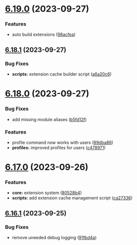 # [6.19.0](https://github.com/onesoft-sudo/sudobot/compare/v6.18.1...v6.19.0) (2023-09-27)


### Features

* auto build extensions ([98acfea](https://github.com/onesoft-sudo/sudobot/commit/98acfeaab1374211291acd41557e8336da096522))



## [6.18.1](https://github.com/onesoft-sudo/sudobot/compare/v6.18.0...v6.18.1) (2023-09-27)


### Bug Fixes

* **scripts:** extension cache builder script ([a6a20c6](https://github.com/onesoft-sudo/sudobot/commit/a6a20c6e95fd28a455ea946a89b4b5f12af19cc5))



# [6.18.0](https://github.com/onesoft-sudo/sudobot/compare/v6.17.0...v6.18.0) (2023-09-27)


### Bug Fixes

* add missing module aliases ([b5fd12f](https://github.com/onesoft-sudo/sudobot/commit/b5fd12f12c0adebf0c5d2875f2e71818103a7371))


### Features

* profile command now works with users ([89dba86](https://github.com/onesoft-sudo/sudobot/commit/89dba86f930cdfd6542fb3934f4e1356a3547595))
* **profiles:** improved profiles for users ([c478971](https://github.com/onesoft-sudo/sudobot/commit/c478971ab4c079bb811498a827ac9ed3b8d6b3fe))



# [6.17.0](https://github.com/onesoft-sudo/sudobot/compare/v6.16.1...v6.17.0) (2023-09-26)


### Features

* **core:** extension system ([80528b4](https://github.com/onesoft-sudo/sudobot/commit/80528b4632f1da8bcc06be0043f300e9b9eb9022))
* **scripts:** add extension cache management script ([ca27336](https://github.com/onesoft-sudo/sudobot/commit/ca27336ed22e801407f2020c38cf224b45b8fb4b))



## [6.16.1](https://github.com/onesoft-sudo/sudobot/compare/v6.16.0...v6.16.1) (2023-09-25)


### Bug Fixes

* remove uneeded debug logging ([91fbd4a](https://github.com/onesoft-sudo/sudobot/commit/91fbd4a796eb9b145ccf5943bd718c398a3d6746))



